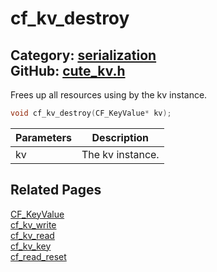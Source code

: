 [](../header.md ':include')

# cf_kv_destroy

Category: [serialization](/api_reference?id=serialization)  
GitHub: [cute_kv.h](https://github.com/RandyGaul/cute_framework/blob/master/include/cute_kv.h)  
---

Frees up all resources using by the kv instance.

```cpp
void cf_kv_destroy(CF_KeyValue* kv);
```

Parameters | Description
--- | ---
kv | The kv instance.

## Related Pages

[CF_KeyValue](/serialization/cf_keyvalue.md)  
[cf_kv_write](/serialization/cf_kv_write.md)  
[cf_kv_read](/serialization/cf_kv_read.md)  
[cf_kv_key](/serialization/cf_kv_key.md)  
[cf_read_reset](/serialization/cf_read_reset.md)  
